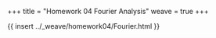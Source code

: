 +++
title = "Homework 04 Fourier Analysis"
weave = true
+++

{{ insert ../_weave/homework04/Fourier.html }}

